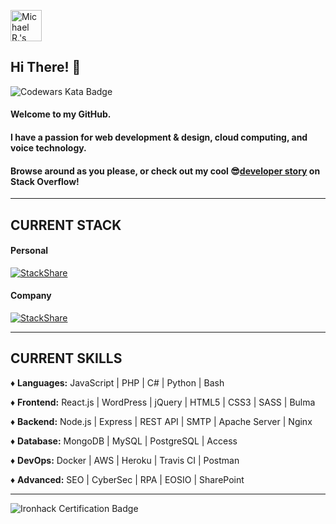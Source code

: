 <a href="https://dev.to/killshot13"><img src="https://d2fltix0v2e0sb.cloudfront.net/dev-badge.svg" alt="Michael R.'s DEV Community Profile" height="50" width="50"></a>
## Hi There! 👋 
![Codewars Kata Badge](https://www.codewars.com/users/killshot13/badges/large)
#### Welcome to my GitHub.
#### I have a passion for web development & design, cloud computing, and voice technology.
#### Browse around as you please, or check out my cool 😎[developer story](https://stackoverflow.com/story/killshot13) on Stack Overflow!

---

## CURRENT STACK
#### Personal
[![StackShare](http://img.shields.io/badge/tech-stack-0690fa.svg?style=flat)](https://stackshare.io/killshot13/personal-stack) 
#### Company
[![StackShare](http://img.shields.io/badge/tech-stack-0690fa.svg?style=flat)](https://stackshare.io/safe-this-home-llc/main-site-stack)

---

## CURRENT SKILLS
♦ **Languages:** JavaScript | PHP | C# | Python | Bash

♦ **Frontend:** React.js | WordPress | jQuery | HTML5 | CSS3 | SASS | Bulma

♦ **Backend:** Node.js | Express | REST API | SMTP | Apache Server | Nginx

♦ **Database:** MongoDB | MySQL | PostgreSQL | Access

♦ **DevOps:** Docker | AWS | Heroku | Travis CI | Postman

♦ **Advanced:** SEO | CyberSec | RPA | EOSIO | SharePoint

---
![Ironhack Certification Badge](https://api.accredible.com/v1/frontend/credential_website_embed_image/badge/21766030)
